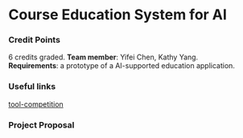 # Course Education System for AI

### Credit Points
6 credits graded. **Team member**: Yifei Chen, Kathy Yang. <br>
**Requirements**: a prototype of a AI-supported education application.

### Useful links
[tool-competition](https://tools-competition.org/)

### Project Proposal




